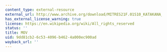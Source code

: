 ```yaml
---
content_type: external-resource
external_url: http://www.archive.org/download/MITRES21F.01S10_KATAKANA_EXERCISES/6c5.mov
has_external_license_warning: true
license: https://en.wikipedia.org/wiki/All_rights_reserved
status: ''
title: MOV
uid: 9dd81cb2-6c53-4096-b462-4a000ec900ad
wayback_url: ''
---
```

